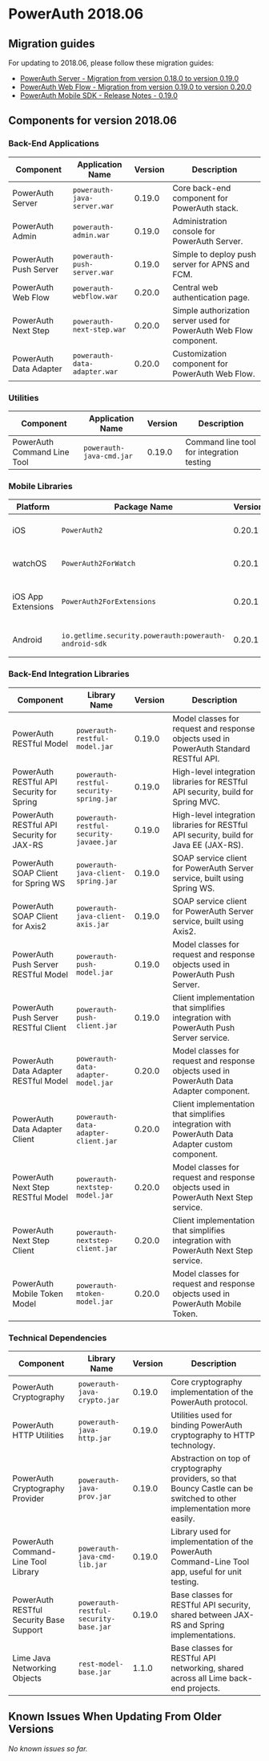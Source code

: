 # PowerAuth 2018.06

## Migration guides

For updating to 2018.06, please follow these migration guides:

- [PowerAuth Server - Migration from version 0.18.0 to version 0.19.0](https://github.com/wultra/powerauth-server/blob/develop/docs/PowerAuth-Server-0.19.0.md)
- [PowerAuth Web Flow - Migration from version 0.19.0 to version 0.20.0](https://github.com/wultra/powerauth-webflow/blob/develop/docs/Web-Flow-0.20.0.md)
- [PowerAuth Mobile SDK - Release Notes - 0.19.0](https://github.com/wultra/powerauth-mobile-sdk/releases/tag/0.19.0)

## Components for version 2018.06

### Back-End Applications

| Component | Application Name | Version | Description |
|---|---|---|---|
| PowerAuth Server | `powerauth-java-server.war` | 0.19.0 | Core back-end component for PowerAuth stack. |
| PowerAuth Admin | `powerauth-admin.war` | 0.19.0 | Administration console for PowerAuth Server. |
| PowerAuth Push Server | `powerauth-push-server.war` | 0.19.0 | Simple to deploy push server for APNS and FCM. |
| PowerAuth Web Flow | `powerauth-webflow.war` | 0.20.0 | Central web authentication page. |
| PowerAuth Next Step | `powerauth-next-step.war` | 0.20.0 | Simple authorization server used for PowerAuth Web Flow component. |
| PowerAuth Data Adapter | `powerauth-data-adapter.war` | 0.20.0 | Customization component for PowerAuth Web Flow. |

### Utilities

| Component | Application Name | Version | Description |
|---|---|---|---|
| PowerAuth Command Line Tool | `powerauth-java-cmd.jar` | 0.19.0 | Command line tool for integration testing |

### Mobile Libraries

| Platform | Package Name | Version | Description |
|---|---|---|---|
| iOS | `PowerAuth2` | 0.20.1 | A client library for iOS |
| watchOS | `PowerAuth2ForWatch` | 0.20.1 | A limited library for watchOS |
| iOS App Extensions | `PowerAuth2ForExtensions` | 0.20.1 | A limited library for iOS App Extensions |
| Android | `io.getlime.security.powerauth:powerauth-android-sdk` | 0.20.1 | A client library for Android |

### Back-End Integration Libraries

| Component | Library Name |  Version | Description |
|---|---|---|---|
| PowerAuth RESTful Model | `powerauth-restful-model.jar` | 0.19.0 | Model classes for request and response objects used in PowerAuth Standard RESTful API. |
| PowerAuth RESTful API Security for Spring | `powerauth-restful-security-spring.jar` | 0.19.0 | High-level integration libraries for RESTful API security, build for Spring MVC. |
| PowerAuth RESTful API Security for JAX-RS | `powerauth-restful-security-javaee.jar` | 0.19.0 | High-level integration libraries for RESTful API security, build for Java EE (JAX-RS). |
| PowerAuth SOAP Client for Spring WS | `powerauth-java-client-spring.jar` | 0.19.0 | SOAP service client for PowerAuth Server service, built using Spring WS. |
| PowerAuth SOAP Client for Axis2 | `powerauth-java-client-axis.jar` | 0.19.0 | SOAP service client for PowerAuth Server service, built using Axis2. |
| PowerAuth Push Server RESTful Model | `powerauth-push-model.jar` | 0.19.0 | Model classes for request and response objects used in PowerAuth Push Server. |
| PowerAuth Push Server RESTful Client | `powerauth-push-client.jar` | 0.19.0 | Client implementation that simplifies integration with PowerAuth Push Server service. |
| PowerAuth Data Adapter RESTful Model | `powerauth-data-adapter-model.jar` | 0.20.0 | Model classes for request and response objects used in PowerAuth Data Adapter component. |
| PowerAuth Data Adapter Client | `powerauth-data-adapter-client.jar` | 0.20.0 | Client implementation that simplifies integration with PowerAuth Data Adapter custom component. |
| PowerAuth Next Step RESTful Model | `powerauth-nextstep-model.jar` | 0.20.0 | Model classes for request and response objects used in PowerAuth Next Step service. |
| PowerAuth Next Step Client | `powerauth-nextstep-client.jar` | 0.20.0 | Client implementation that simplifies integration with PowerAuth Next Step service. |
| PowerAuth Mobile Token Model | `powerauth-mtoken-model.jar` | 0.20.0 | Model classes for request and response objects used in PowerAuth Mobile Token. |

### Technical Dependencies

| Component | Library Name | Version | Description |
|---|---|---|---|
| PowerAuth Cryptography | `powerauth-java-crypto.jar` | 0.19.0 | Core cryptography implementation of the PowerAuth protocol. |
| PowerAuth HTTP Utilities | `powerauth-java-http.jar` | 0.19.0 | Utilities used for binding PowerAuth cryptography to HTTP technology. |
| PowerAuth Cryptography Provider | `powerauth-java-prov.jar` | 0.19.0 | Abstraction on top of cryptography providers, so that Bouncy Castle can be switched to other implementation more easily. |
| PowerAuth Command-Line Tool Library | `powerauth-java-cmd-lib.jar` | 0.19.0 | Library used for implementation of the PowerAuth Command-Line Tool app, useful for unit testing. |
| PowerAuth RESTful Security Base Support | `powerauth-restful-security-base.jar` | 0.19.0 | Base classes for RESTful API security, shared between JAX-RS and Spring implementations. |
| Lime Java Networking Objects | `rest-model-base.jar` | 1.1.0 | Base classes for RESTful API networking, shared across all Lime back-end projects. |

## Known Issues When Updating From Older Versions

_No known issues so far._